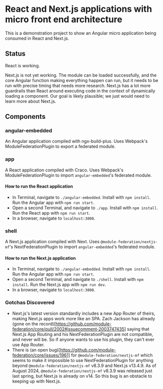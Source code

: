 
# React and Next.js applications with micro front end architecture

This is a demonstration project to show an Angular micro application being consumed in React and Next.js.

## Status
React is working.

Next.js is not yet working. The module can be loaded successfully, and the core Angular function making everything happen can run, but it needs to be run with precise timing that needs more research. Next.js has a lot more guardrails than React around executing code in the context of dynamically loading a component. Our goal is likely plausible; we just would need to learn more about Next.js.

## Components

### angular-embedded
An Angular application compiled with ngx-build-plus. Uses Webpack's ModuleFederationPlugin to export a federated module.

### app
A React application compiled with Craco. Uses Webpack's ModuleFederationPlugin to import `angular-embedded`'s federated module.

#### How to run the React application
 - In Terminal, navigate to `./angular-embedded`. Install with `npm install`. Run the Angular app with `npm run start`.
 - Open a second Terminal, and navigate to `./app`. Install with `npm install`. Run the React app with `npm run start`.
 - In a browser, navigate to `localhost:3000`.

### shell
A Next.js application compiled with Next. Uses `@module-federation/nextjs-mf`'s NextFederationPlugin to import `angular-embedded`'s federated module.

#### How to run the Next.js application
 - In Terminal, navigate to `./angular-embedded`. Install with `npm install`. Run the Angular app with `npm run start`.
 - Open a second Terminal, and navigate to `./shell`. Install with `npm install`. Run the Next.js app with `npm run dev`.
 - In a browser, navigate to `localhost:3000`.

### Gotchas Discovered
- Next.js's latest version standardly includes a new App Router of theirs, making Next.js apps work more like an SPA. Zach Jackson has already (gone on the record)[https://github.com/module-federation/core/pull/2002#issuecomment-2003747435] saying that Next.js App Routing and his NextFederationPlugin are not compatible, and never will be. So if anyone wants to use his plugin, they can't ever use App Router.
- There is (an open bug)[https://github.com/module-federation/core/issues/1961] for `@module-federation/nextjs-mf` which seems to make it impossible to use NextFederationPlugin for anything beyond `@module-federation/nextjs-mf` v8.3.9 and Next.js v13.4.9. As of August 2024, `@module-federation/nextjs-mf` v8.3.9 was released just last spring, but Next.js is already on v14. So this bug is an obstacle to keeping up with Next.js.
